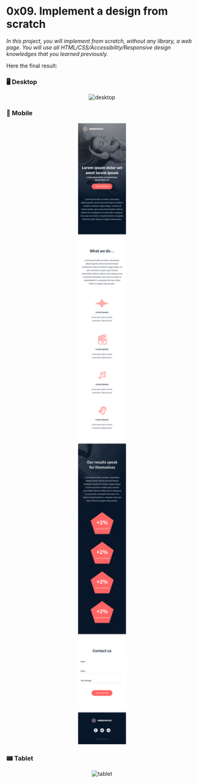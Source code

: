 # 0x09. Implement a design from scratch

*In this project, you will implement from scratch, without any library, a web page. You will use all HTML/CSS/Accessibility/Responsive design knowledges that you learned previously.*

Here the final result:

### :desktop_computer: Desktop

<p align="center">
    <img src="img/01_headphones_desktop@2x.png" alt="desktop" width="25%" />
</p>

### :iphone: Mobile

<p align="center">
    <img src="img/01_headphones_mobile@2x.png" alt="mobile" width="25%" />
</p>

### :pager: Tablet

<p align="center">
    <img src="img/01_headphones_tablet@2x.png" alt="tablet" width="25%" />
</p>